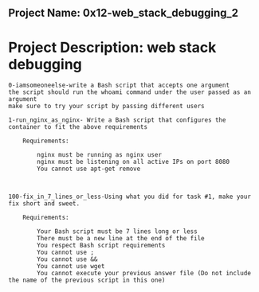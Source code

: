 ## Project Name: 0x12-web_stack_debugging_2

# Project Description: web stack debugging
    0-iamsomeoneelse-write a Bash script that accepts one argument
    the script should run the whoami command under the user passed as an argument
    make sure to try your script by passing different users

    1-run_nginx_as_nginx- Write a Bash script that configures the container to fit the above requirements

        Requirements:

            nginx must be running as nginx user
            nginx must be listening on all active IPs on port 8080
            You cannot use apt-get remove



    100-fix_in_7_lines_or_less-Using what you did for task #1, make your fix short and sweet.

        Requirements:

            Your Bash script must be 7 lines long or less
            There must be a new line at the end of the file
            You respect Bash script requirements
            You cannot use ;
            You cannot use &&
            You cannot use wget
            You cannot execute your previous answer file (Do not include the name of the previous script in this one)

